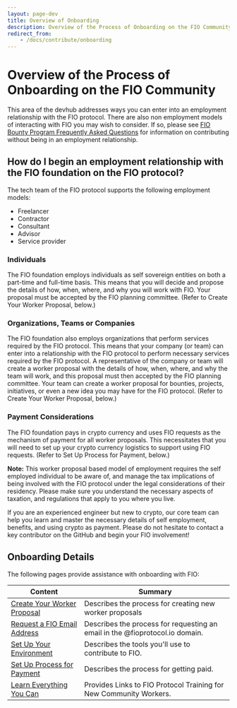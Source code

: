 ```yaml
---
layout: page-dev
title: Overview of Onboarding
description: Overview of the Process of Onboarding on the FIO Community
redirect_from:
    - /docs/contribute/onboarding
---
```


# Overview of the Process of Onboarding on the FIO Community

This area of the devhub addresses ways you can enter into an employment relationship with the FIO protocol. There are also non employment models of interacting with FIO you may wish to consider. If so, please see [FIO Bounty Program Frequently Asked Questions](https://developers.fioprotocol.io/docs/contribute/bounty-faq) for information on contributing without being in an employment relationship.

## How do I begin an employment relationship with the FIO foundation on the FIO protocol?

The tech team of the FIO protocol supports the following employment models:

* Freelancer
* Contractor
* Consultant
* Advisor
* Service provider

### Individuals
The FIO foundation employs individuals as self sovereign entities on both a part-time and full-time basis. This means that you will decide and propose the details of how, when, where, and why you will work with FIO. Your proposal must be accepted by the FIO planning committee.  (Refer to Create Your Worker Proposal, below.)

### Organizations, Teams or Companies
The FIO foundation also employs organizations that perform services required by the FIO protocol. This means that your company (or team) can enter into a relationship with the FIO protocol to perform necessary services required by the FIO protocol. A representative of the company or team will create a worker proposal with the details of how, when, where, and why the team will work, and this proposal must then accepted by the FIO planning committee. Your team can create a worker proposal for bounties, projects, initiatives, or even a new idea you may have for the FIO protocol. (Refer to Create Your Worker Proposal, below.)

### Payment Considerations
The FIO foundation pays in crypto currency and uses FIO requests as the mechanism of payment for all worker proposals. This necessitates that you will need to set up your crypto currency logistics to support using FIO requests. (Refer to Set Up Process for Payment, below.)

**Note:** This worker proposal based model of employment requires the self employed individual to be aware of, and manage the tax implications of being involved with the FIO protocol under the legal considerations of their residency. Please make sure you understand the necessary aspects of taxation, and regulations that apply to you where you live.

If you are an experienced engineer but new to crypto, our core team can help you learn and master the necessary details of self employment, benefits, and using crypto as payment. Please do not hesitate to contact a key contributor on the GitHub and begin your FIO involvement!    

## Onboarding Details
The following pages provide assistance with onboarding with FIO:

|Content|Summary|
|---|---|
|[Create Your Worker Proposal]({{site.baseurl}}/docs/contribute/onboarding-workerprop) |Describes the process for creating new worker proposals|
|[Request a FIO Email Address]({{site.baseurl}}/docs/contribute/onboarding-email)|Describes the process for requesting an email in the @fioprotocol.io domain.|
|[Set Up Your Environment]({{site.baseurl}}/docs/contribute/onboarding-tools)|Describes the tools you'll use to contribute to FIO.|
|[Set Up Process for Payment]({{site.baseurl}}/docs/contribute/onboarding-getpaid)|Describes the process for getting paid.|
|[Learn Everything You Can](https://fioprotocol.atlassian.net/wiki/spaces/FC/pages/310575668/FIO+Protocol+Training+for+New+Community+Workers)|Provides Links to FIO Protocol Training for New Community Workers.|
